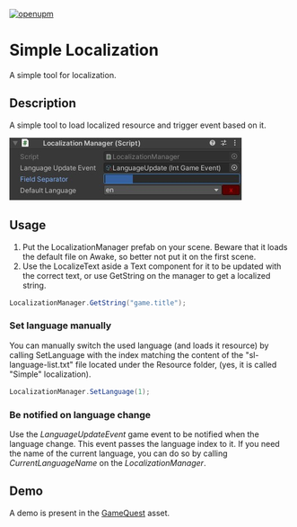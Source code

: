 [![openupm](https://img.shields.io/npm/v/com.fredericrp.simplelocalization?label=openupm&registry_uri=https://package.openupm.com)](https://openupm.com/packages/com.fredericrp.simplelocalization/)

# Simple Localization

A simple tool for localization.

## Description

A simple tool to load localized resource and trigger event based on it.

![localization manager](Documentation~/images/localization-component.jpg)

## Usage

1. Put the LocalizationManager prefab on your scene. Beware that it loads the default file on Awake, so better not put it on the first scene.
2. Use the LocalizeText aside a Text component for it to be updated with the correct text, or use GetString on the manager to get a localized string.

```C#
LocalizationManager.GetString("game.title");
```

### Set language manually

You can manually switch the used language (and loads it resource) by calling SetLanguage with the index matching the content of the "sl-language-list.txt" file located under the Resource folder, (yes, it is called "Simple" localization).

```C#
LocalizationManager.SetLanguage(1);
```

### Be notified on language change

Use the *LanguageUpdateEvent* game event to be notified when the language change. This event passes the language index to it.
If you need the name of the current language, you can do so by calling *CurrentLanguageName* on the *LocalizationManager*.

## Demo

A demo is present in the [GameQuest](https://github.com/FredericRP/GameQuest) asset.
